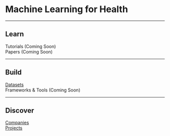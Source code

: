 # Machine Learning for Health
---

## Learn 
Tutorials (Coming Soon)  
Papers (Coming Soon)  

---

## Build
[Datasets](./DATASETS.md)  
Frameworks & Tools (Coming Soon)  

--- 

## Discover

[Companies](./COMPANIES.md)   
[Projects](./PROJECTS.md)
